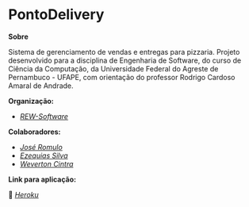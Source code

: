 # PontoDelivery

**Sobre**

Sistema de gerenciamento de vendas e entregas para pizzaria.
Projeto desenvolvido para a disciplina de Engenharia de Software,
do curso de Ciência da Computação,
da Universidade Federal do Agreste de Pernambuco - UFAPE,
com orientação do professor Rodrigo Cardoso Amaral de Andrade.

**Organização:**

*  [*REW-Software*](https://github.com/REW-Software)

**Colaboradores:**

*  [*José Romulo*](https://github.com/J-Romulo)
*  [*Ezequias Silva*](https://github.com/ezequias2d)
*  [*Weverton Cintra*](https://github.com/WevertonCintra)

**Link para aplicação:**

🚀 [*Heroku*](https://ponto-delivery.herokuapp.com/)
